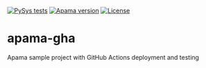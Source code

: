 [![PySys tests](https://github.com/ben-spiller/apama-gha/workflows/PySys/badge.svg)](https://github.com/ben-spiller/apama-gha/actions)
[![Apama version](https://img.shields.io/badge/Apama-v10.5.3+-blue)](http://www.apamacommunity.com/)
[![License](https://img.shields.io/badge/License-Apache%202.0-blue)](http://www.apamacommunity.com/)

# apama-gha
Apama sample project with GitHub Actions deployment and testing
